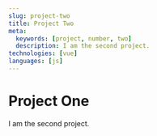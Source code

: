 ```yaml
---
slug: project-two
title: Project Two
meta:
  keywords: [project, number, two]
  description: I am the second project.
technologies: [vue]
languages: [js]
---
```


# Project One

I am the second project.
